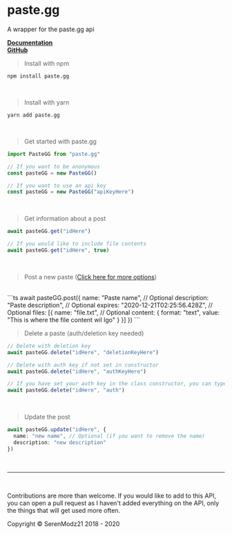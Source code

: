 # paste.gg
A wrapper for the paste.gg api <br/>

**[Documentation](https://github.com/ascclemens/paste/blob/master/api.md#api)** <br/>
**[GitHub](https://github.com/SerenModz21/paste.gg)** <br/>

> Install with npm
```
npm install paste.gg
```
<br/>

> Install with yarn
```
yarn add paste.gg
```
<br/>

> Get started with paste.gg
```ts
import PasteGG from "paste.gg"

// If you want to be anonymous
const pasteGG = new PasteGG()

// If you want to use an api key
const pasteGG = new PasteGG("apiKeyHere")
```
<br/>

> Get information about a post
```ts
await pasteGG.get("idHere")

// If you would like to include file contents
await pasteGG.get("idHere", true)
```
<br/>

> Post a new paste ([Click here for more options](https://github.com/ascclemens/paste/blob/master/api.md#post-pastes))
<br/>
```ts
await pasteGG.post({
  name: "Paste name", // Optional
  description: "Paste description", // Optional
  expires: "2020-12-21T02:25:56.428Z", // Optional
  files: [{
    name: "file.txt", // Optional
    content: {
      format: "text",
      value: "This is where the file content wil lgo"
    }
  }]
})
```
<br/>

> Delete a paste (auth/deletion key needed)
```ts
// Delete with deletion key
await pasteGG.delete("idHere", "deletionKeyHere")

// Delete with auth key if not set in constructor
await pasteGG.delete("idHere", "authKeyHere") 

// If you have set your auth key in the class constructor, you can type "auth" for the key
await pasteGG.delete("idHere", "auth")
```
<br/>

> Update the post
```ts
await pasteGG.update("idHere", {
  name: "new name", // Optional (if you want to remove the name)
  description: "new description"
})
```
<br/>

---
<br/>

Contributions are more than welcome. If you would like to add to this API, you can open a pull request as I haven't added everything on the API, only the things that will get used more often.

Copyright © SerenModz21 2018 - 2020